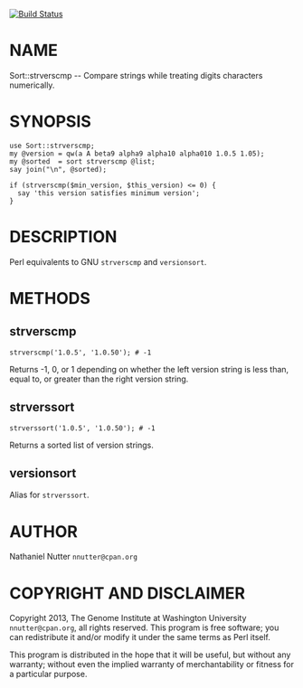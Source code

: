 [![Build Status](https://travis-ci.org/nnutter/perl-sort-strverscmp.svg?branch=master)](https://travis-ci.org/nnutter/perl-sort-strverscmp)
# NAME

Sort::strverscmp -- Compare strings while treating digits characters numerically.

# SYNOPSIS

    use Sort::strverscmp;
    my @version = qw(a A beta9 alpha9 alpha10 alpha010 1.0.5 1.05);
    my @sorted  = sort strverscmp @list;
    say join("\n", @sorted);

    if (strverscmp($min_version, $this_version) <= 0) {
      say 'this version satisfies minimum version';
    }

# DESCRIPTION

Perl equivalents to GNU `strverscmp` and `versionsort`.

# METHODS

## strverscmp

    strverscmp('1.0.5', '1.0.50'); # -1

Returns -1, 0, or 1 depending on whether the left version string is less than,
equal to, or greater than the right version string.

## strverssort

    strverssort('1.0.5', '1.0.50'); # -1

Returns a sorted list of version strings.

## versionsort

Alias for `strverssort`.

# AUTHOR

Nathaniel Nutter `nnutter@cpan.org`

# COPYRIGHT AND DISCLAIMER

Copyright 2013, The Genome Institute at Washington University
`nnutter@cpan.org`, all rights reserved.  This program is free software; you
can redistribute it and/or modify it under the same terms as Perl itself.

This program is distributed in the hope that it will be useful, but without any
warranty; without even the implied warranty of merchantability or fitness for a
particular purpose.
